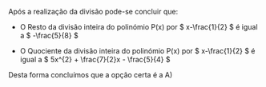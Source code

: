 Após a realização da divisão pode-se concluir que: 

- O Resto da divisão inteira do polinómio P(x) por $ x-\frac{1}{2} $ é igual a $ -\frac{5}{8} $

- O Quociente da divisão inteira do polinómio P(x) por $ x-\frac{1}{2} $ é igual a $ 5x^{2} + \frac{7}{2}x - \frac{5}{4} $

Desta forma concluímos que a opção certa é a A) 